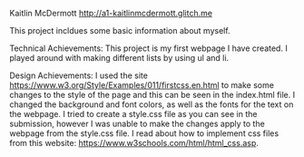 Kaitlin McDermott http://a1-kaitlinmcdermott.glitch.me

This project incldues some basic information about myself.

Technical Achievements:
This project is my first webpage I have created. I played around with making different lists by using ul and li. 

Design Achievements:
I used the site https://www.w3.org/Style/Examples/011/firstcss.en.html to make some changes to the style of the page and this can be seen in the index.html file. I changed the background and font colors, as well as the fonts for the text on the webpage. 
I tried to create a style.css file as you can see in the submission, however I was unable to make the changes apply to the webpage from the style.css file. I read about how to implement css files from this website: https://www.w3schools.com/html/html_css.asp. 

